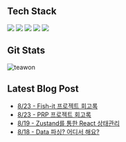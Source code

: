 
## Tech Stack
<p align="left">
<img src="https://img.shields.io/badge/react-%2320232a.svg?style=for-the-badge&logo=react&logoColor=%2361DAFB" />
<img src="https://img.shields.io/badge/Spring_Boot-F2F4F9?style=for-the-badge&logo=spring-boot" />
<img src="https://img.shields.io/badge/docker-%230db7ed.svg?style=for-the-badge&logo=docker&logoColor=white" />
<img src="https://img.shields.io/badge/AWS-%23FF9900.svg?style=for-the-badge&logo=amazon-aws&logoColor=white"  />
<img src="https://img.shields.io/badge/GoogleCloud-%234285F4.svg?style=for-the-badge&logo=google-cloud&logoColor=white  " />

</p>

## Git Stats
![teawon](https://github-readme-stats.vercel.app/api?username=teawon&show_icons=true)

## Latest Blog Post
 - [8/23 - Fish-it 프로젝트 회고록](https://teawon.github.io/project/fish-it/)
 - [8/23 - PRP 프로젝트 회고록](https://teawon.github.io/project/prp/)
 - [8/19 - Zustand를 통한 React 상태관리](https://teawon.github.io/react/zustand/)
 - [8/18 - Data 파싱? 어디서 해요?](https://teawon.github.io/react/data-process/)
